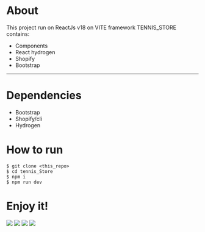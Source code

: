 # About
This project run on ReactJs v18 on VITE framework
TENNIS_STORE contains:
* Components
* React hydrogen
* Shopify
* Bootstrap
---
# Dependencies

* Bootstrap
* Shopify/cli
* Hydrogen

# How to run

    $ git clone <this_repo>
    $ cd tennis_Store
    $ npm i 
    $ npm run dev

# Enjoy it!

![]([https://github.com/mayegow/client_admin/blob/main/crm_react/imagenes/Captura%20de%20pantalla%202024-01-01%20a%20la(s)%205.17.25%E2%80%AFp.m..png](https://github.com/mayegow/tennis_store/tree/main/images#:~:text=..-,Captura%20de%20pantalla%202024%2D09%2D16%20a%20la(s)%207.42.38%E2%80%AFp.m..png,-add%20images))
![]([https://github.com/mayegow/client_admin/blob/main/crm_react/imagenes/Captura%20de%20pantalla%202024-01-01%20a%20la(s)%205.17.33%E2%80%AFp.m..png](https://github.com/mayegow/tennis_store/tree/main/images#:~:text=3%20minutes%20ago-,Captura%20de%20pantalla%202024%2D09%2D16%20a%20la(s)%207.42.49%E2%80%AFp.m..png,-add%20images))
![]([https://github.com/mayegow/client_admin/blob/main/crm_react/imagenes/Captura%20de%20pantalla%202024-01-01%20a%20la(s)%205.18.08%E2%80%AFp.m..png](https://github.com/mayegow/tennis_store/tree/main/images#:~:text=3%20minutes%20ago-,Captura%20de%20pantalla%202024%2D09%2D16%20a%20la(s)%207.42.55%E2%80%AFp.m..png,-add%20images))
![]([https://github.com/mayegow/client_admin/blob/main/crm_react/imagenes/Captura%20de%20pantalla%202024-01-01%20a%20la(s)%205.18.15%E2%80%AFp.m..png](https://github.com/mayegow/tennis_store/tree/main/images#:~:text=3%20minutes%20ago-,Captura%20de%20pantalla%202024%2D09%2D16%20a%20la(s)%207.43.01%E2%80%AFp.m..png,-add%20images))

